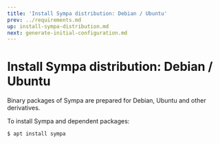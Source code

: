 ```yaml
---
title: 'Install Sympa distribution: Debian / Ubuntu'
prev: ../requirements.md
up: install-sympa-distribution.md
next: generate-initial-configuration.md
---
```


Install Sympa distribution: Debian / Ubuntu
===========================================

Binary packages of Sympa are prepared for Debian, Ubuntu and other derivatives.

To install Sympa and dependent packages:

```bash
$ apt install sympa
```
